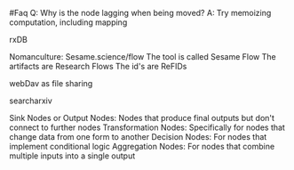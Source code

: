 #Faq
Q: Why is the node lagging when being moved?
A: Try memoizing computation, including mapping

rxDB

Nomanculture:
Sesame.science/flow
The tool is called Sesame Flow
The artifacts are Research Flows
The id's are ReFIDs

webDav as file sharing

searcharxiv

Sink Nodes or Output Nodes: Nodes that produce final outputs but don't connect to further nodes
Transformation Nodes: Specifically for nodes that change data from one form to another
Decision Nodes: For nodes that implement conditional logic
Aggregation Nodes: For nodes that combine multiple inputs into a single output